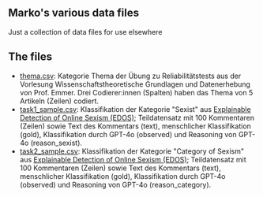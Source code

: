 ## Marko's various data files
Just a collection of data files for use elsewhere

## The files
- [thema.csv](thema.csv): Kategorie Thema der Übung zu Reliabilitätstests aus der Vorlesung Wissenschaftstheoretische Grundlagen und Datenerhebung von Prof. Emmer. Drei Codierer:innen (Spalten) haben das Thema von 5 Artikeln (Zeilen) codiert.
- [task1_sample.csv](task1_sample.csv): Klassifikation der Kategorie "Sexist" aus [Explainable Detection of Online Sexism (EDOS)](https://github.com/rewire-online/edos); Teildatensatz mit 100 Kommentaren (Zeilen) sowie Text des Kommentars (text), menschlicher Klassifikation (gold), Klassifikation durch GPT-4o (observed) und Reasoning von GPT-4o (reason_sexist).
- [task2_sample.csv](task2_sample.csv): Klassifikation der Kategorie "Category of Sexism" aus [Explainable Detection of Online Sexism (EDOS)](https://github.com/rewire-online/edos); Teildatensatz mit 100 Kommentaren (Zeilen) sowie Text des Kommentars (text), menschlicher Klassifikation (gold), Klassifikation durch GPT-4o (observed) und Reasoning von GPT-4o (reason_category).

